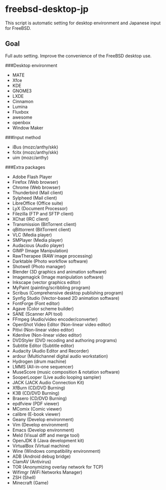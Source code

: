 # freebsd-desktop-jp

This script is automatic setting for desktop environment and Japanese input for FreeBSD.

## Goal
Full auto setting.
Improve the convenience of the FreeBSD desktop use.

###Desktop environment
* MATE
* Xfce
* KDE
* GNOME3
* LXDE
* Cinnamon
* Lumina
* Fluxbox
* awesome
* openbox
* Window Maker

###Input method
* iBus (mozc/anthy/skk)
* fcitx (mozc/anthy/skk)
* uim (mozc/anthy)

###Extra packages
* Adobe Flash Player
* Firefox (Web browser)
* Chrome (Web browser)
* Thunderbird (Mail client)
* Sylpheed (Mail client)
* LibreOffice (Office suite)
* LyX (Document Processor)
* Filezilla (FTP and SFTP client)
* XChat (IRC client)
* Transmission (BitTorrent client)
* qBittorrent (BitTorrent client)
* VLC (Media player)
* SMPlayer (Media player)
* Audacious (Audio player)
* GIMP (Image Manipulation)
* RawTherapee (RAW image processing)
* Darktable (Photo workflow software)
* Shotwell (Photo manager)
* Blender (3D graphics and animation software)
* Imagemagick (Image manipulation software)
* Inkscape (vector graphics editor)
* MyPaint (painting/scribbling program)
* Scribus (Comprehensive desktop publishing program)
* Synfig Studio (Vector-based 2D animation software)
* FontForge (Font editor)
* Agave (Color scheme builder)
* SANE (Scanner API tool)
* FFmpeg (Audio/video encoder/converter)
* OpenShot Video Editor (Non-linear video editor)
* Pitivi (Non-linear video editor)
* Kdenlive (Non-linear video editor)
* DVDStyler (DVD recoding and authoring programs)
* Subtitle Editor (Subtitle editor)
* Audacity (Audio Editor and Recorder)
* ardour (Multichannel digital audio workstation)
* Hydrogen (drum machine)
* LMMS (All-in-one sequencer)
* MuseScore (music composition & notation software)
* SooperLooper (Live audio looping sampler)
* JACK (JACK Audio Connection Kit)
* XfBurn (CD/DVD Burning)
* K3B (CD/DVD Burning)
* Brasero (CD/DVD Burning)
* epdfview (PDF viewer)
* MComix (Comic viewer)
* calibre (E-book viewer)
* Geany (Develop environment)
* Vim (Develop environment)
* Emacs (Develop environment)
* Meld (Visual diff and merge tool)
* OpenJDK 8 (Java development kit)
* VirtualBox (Virtual machine)
* Wine (Windows compatibility environment)
* ADB (Android debug bridge)
* ClamAV (Antivirus)
* TOR (Anonymizing overlay network for TCP)
* Wifimgr (WiFi Networks Manager)
* ZSH (Shell)
* Minecraft (Game)

